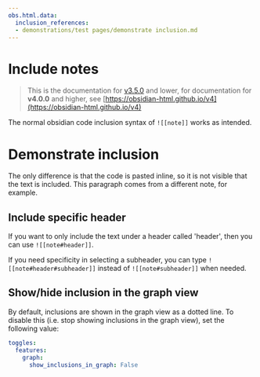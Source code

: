 ```yaml
---
obs.html.data:
  inclusion_references:
  - demonstrations/test pages/demonstrate inclusion.md
---
```

# Include notes   
   
> This is the documentation for [v3.5.0](../../Changelog/v3.5.0.md) and lower, for documentation for **v4.0.0** and higher, see [https://obsidian-html.github.io/v4](https://obsidian-html.github.io/v4)   
   
The normal obsidian code inclusion syntax of `![[note]]` works as intended.   
   

# Demonstrate inclusion   
   
The only difference is that the code is pasted inline, so it is not visible that the text is included. This paragraph comes from a different note, for example.
   
   
## Include specific header   
If you want to only include the text under a header called 'header', then you can use `![[note#header]]`.   
   
If you need specificity in selecting a subheader, you can type `![[note#header#subheader]]` instead of `![[note#subheader]]` when needed.   
   
## Show/hide inclusion in the graph view   
By default, inclusions are shown in the graph view as a dotted line. To disable this (i.e. stop showing inclusions in the graph view), set the following value:   
   
``` yaml
toggles:
  features:
    graph:
      show_inclusions_in_graph: False
```

